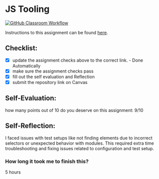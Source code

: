 JS Tooling
===================================
[![GitHub Classroom Workflow](https://github.com/chilaksr098/Tooling-Lab-Template/actions/workflows/classroom.yml/badge.svg)](https://github.com/chilaksr098/Tooling-Lab-Template/actions/workflows/classroom.yml)

Instructions to this assignment can be found [here](https://reedws.github.io/IT3049C/coursework/labs/tooling/).

## Checklist:
- [x] update the assignment checks above to the correct link. - Done Automatically
- [x] make sure the assignment checks pass
- [x] fill out the self evaluation and Reflection
- [x] submit the repository link on Canvas

## Self-Evaluation: 
how many points out of 10 do you deserve on this assignment: 
9/10
## Self-Reflection:
I faced issues with test setups like not finding elements due to incorrect selectors or unexpected behavior with modules. This required extra time troubleshooting and fixing issues related to configuration and test setup.

### How long it took me to finish this?
5 hours 
